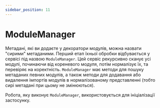 ```yaml
---
sidebar_position: 11
---
```


# ModuleManager

Метадані, які ви додаєте у декоратори модулів, можна назвати "сирими" метаданими. Перший етап їхньої обробки відбувається у сервісі під назвою `ModuleManager`. Цей сервіс рекурсивно сканує усі модулі, починаючи від кореневого модуля, потім нормалізує їх, та перевіряє на коректність. `ModuleManager` має методи для пошуку метаданих певних модулів, а також методи для додавання або видалення імпортів модулів в нормалізованому представленні (тобто сирі метадані при цьому не змінюються).

Робота, яку виконує `ModuleManager`, використовується для ініціалізації застосунку.
